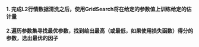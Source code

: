 #### 1. 完成L2行情数据清洗之后，使用GridSearch将在给定的参数值上训练给定的估计量
#### 2.遍历参数集寻找最优参数，找到给出最高（或最低，如果使用损失函数）得分的参数，选出最优的因子
